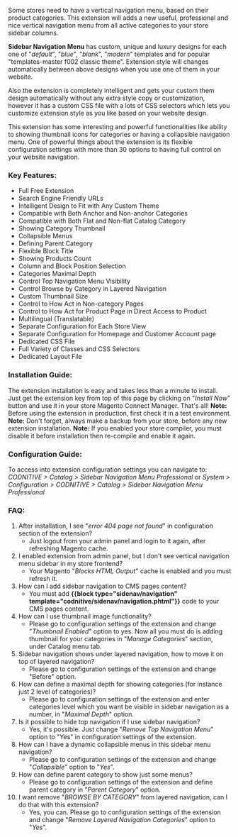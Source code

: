 Some stores need to have a vertical navigation menu, based on their product categories. This extension will adds a new useful, professional and nice vertical navigation menu from all active categories to your store sidebar columns.

**Sidebar Navigation Menu** has custom, unique and luxury designs for each one of "*default*", "*blue*", "*blank*", "*modern*" templates and for popular "templates-master f002 classic theme". Extension style will changes automatically between above designs when you use one of them in your website.

Also the extension is completely intelligent and gets your custom them design automatically without any extra style copy or customization, however it has a custom CSS file with a lots of CSS selectors which lets you customize extension style as you like based on your website design.

This extension has some interesting and powerful functionalities like ability to showing thumbnail icons for categories or having a collapsible navigation menu. One of powerful things about the extension is its flexible configuration settings with more than 30 options to having full control on your website navigation.

### Key Features:
- Full Free Extension    
- Search Engine Friendly URLs    
- Intelligent Design to Fit with Any Custom Theme    
- Compatible with Both Anchor and Non-anchor Categories    
- Compatible with Both Flat and Non-flat Catalog Category    
- Showing Category Thumbnail    
- Collapsible Menus    
- Defining Parent Category    
- Flexible Block Title
- Showing Products Count    
- Column and Block Position Selection    
- Categories Maximal Depth    
- Control Top Navigation Menu Visibility    
- Control Browse by Category in Layered Navigation    
- Custom Thumbnail Size    
- Control to How Act in Non-category Pages    
- Control to How Act for Product Page in Direct Access to Product    
- Multilingual (Translatable)    
- Separate Configuration for Each Store View    
- Separate Configuration for Homepage and Customer Account page    
- Dedicated CSS File    
- Full Variety of Classes and CSS Selectors    
- Dedicated Layout File    

### Installation Guide:
The extension installation is easy and takes less than a minute to install.
Just get the extension key from top of this page by clicking on "*Install Now*" button and use it in your store Magento Connect Manager. That's all!
**Note:** Before using the extension in production, first check it in a test environment.
**Note:** Don't forget, always make a backup from your store, before any new extension installation.
**Note:** If you enabled your store compiler, you must disable it before installation then re-compile and enable it again.


### Configuration Guide:
To access into extension configuration settings you can navigate to:
*CODNITIVE > Catalog > Sidebar Navigation Menu Professional*
or
*System > Configuration > CODNITIVE > Catalog > Sidebar Navigation Menu Professional*

### FAQ:
1. After installation, I see "*error 404 page not found*" in configuration section of the extension?
    * Just logout from your admin panel and login to it again, after refreshing Magento cache.
2. I enabled extension from admin panel, but I don't see vertical navigation menu sidebar in my store frontend?
    * Your Magento "*Blocks HTML Output*" cache is enabled and you must refresh it.
3. How can I add sidebar navigation to CMS pages content?
    * You must add **{{block type="sidenav/navigation" template="codnitive/sidenav/navigation.phtml"}}** code to your CMS pages content.
4. How can I use thumbnail image functionality?
    * Please go to configuration settings of the extension and change "*Thumbnail Enabled*" option to yes. Now all you must do is adding thumbnail for your categories in "*Manage Categories*" section, under Catalog menu tab.
5. Sidebar navigation shows under layered navigation, how to move it on top of layered navigation?
    * Please go to configuration settings of the extension and change "Before" option.
6. How can define a maximal depth for showing categories (for instance just 2 level of categories)?
    * Please go to configuration settings of the extension and enter categories level which you want be visible in sidebar navigation as a number, in "*Maximal Depth*" option.
7. Is it possible to hide top navigation if I use sidebar navigation?
    * Yes, it's possible. Just change "*Remove Top Navigation Menu*" option to "Yes" in configuration settings of the extension.
8. How can I have a dynamic collapsible menus in this sidebar menu navigation?
    * Please go to configuration settings of the extension and change "*Collapsible*" option to "*Yes*".
9. How can define parent category to show just some menus?
    * Please go to configuration settings of the extension and define parent category in "*Parent Category*" option.
10. I want remove "*BROWSE BY CATEGORY*" from layered navigation, can I do that with this extension?
    * Yes, you can. Please go to configuration settings of the extension and change "*Remove Layered Navigation Categories*" option to "*Yes*".
